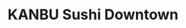---
layout: place
title: KANBU Sushi Downtown
permalink: /michigan/ann-arbor/kanbu-sushi-downtown.html
stateAbbr: MI
stateName: Michigan
cityName: Ann Arbor
seo:
  type: restaurant
  links: http://kanbu-annarbor.com/
place_id: ChIJgwPltO6vPIgRPHbn-kwcNFE
photos:
  - name: >-
      places/ChIJgwPltO6vPIgRPHbn-kwcNFE/photos/AeeoHcIHWN9T8EoG6QmWunvsYU5LXumWlShM5QodI4OcnkFHICj7oVGcvi92rDIjwl2LiUAs6GW6NeH4CRd7MCGp1FdQApdauoVK4V7-DFmKf77qlZYd-5aAGG_AquyuFuyqFihrYmVJHIwNAi72GosSdsmZIh1B53byLHOc6GU1G_mxWXBbQLuxdjrJGWeKT96Knt6k4bBEidM-7WruuZIRbXXrF_kNCg4hAYTweawMZmIR_zc6VGQspaNOiMYterZHB-gDzyJbRaEnyhteFFG23q_pozuyRB7Z0UbYvnpqO4xzRBuhOo1xqVJ0wiZ6zG4dFRy-JzEq2lHt328yLdHqyvZQpMXGyeYTygXcQI2dCewwPyCjuPHwKpo7uVKKiQEfOzpuNbV5DN61QyOD1AjD4KEMpyxmLXmOWOJghrVg2h6fKDjO
    widthPx: 4032
    heightPx: 3024
    authorAttributions:
      - displayName: Sheila Bellagamba
        uri: https://maps.google.com/maps/contrib/111683254311821927912
        photoUri: >-
          https://lh3.googleusercontent.com/a-/ALV-UjVeyJBuoLOehcLzbFx6gp4fiwtnOdh2mpmjLXE9kMV8VsIz_ScfRw=s100-p-k-no-mo
    flagContentUri: >-
      https://www.google.com/local/imagery/report/?cb_client=maps_api_places.places_api&image_key=!1e10!2sCIHM0ogKEICAgICr4sX-qwE&hl=en-US
    googleMapsUri: >-
      https://www.google.com/maps/place//data=!3m4!1e2!3m2!1sCIHM0ogKEICAgICr4sX-qwE!2e10!4m2!3m1!1s0x883cafeeb4e50383:0x51341c4cfae7763c
  - name: >-
      places/ChIJgwPltO6vPIgRPHbn-kwcNFE/photos/AeeoHcJEG4Lfujuxq5U5K8fRgp9mOaF9epea9CEnWVKJB8dZJz5qqn2YJIlfttnHJ8bDDSFZ-iLK0cnKuBqiDYdlsfzSYJqcpWwXUd7sHG4_E8GGyaaOAqNUDVILFseugvi71o9W_fwvCLLntjKdJNIpvPTvM1UGudctkD62ANb5HKxqIZrb3AdcQP3ar7W570ORBh0rbWGcpCtGP0xuZbGx001Y9aosemeUYjh_SCXXTX9NDjw9eW-4uZUEAkkRRik6pi_5inqRDsTWlSsj7dDqlc__4O9RPBK5zusoFDsD_S3PDw
    widthPx: 2998
    heightPx: 2523
    authorAttributions:
      - displayName: KANBU Sushi Downtown
        uri: https://maps.google.com/maps/contrib/105186619847660884660
        photoUri: >-
          https://lh3.googleusercontent.com/a-/ALV-UjW1EMyT-20VxqMO8Qqre0ahckG3_bDElDhU2hmWg7psNPQi0Do=s100-p-k-no-mo
    flagContentUri: >-
      https://www.google.com/local/imagery/report/?cb_client=maps_api_places.places_api&image_key=!1e10!2sAF1QipOx4Sx8KePF5SDGJPWDScC_69aG6o1LRu2FXJmq&hl=en-US
    googleMapsUri: >-
      https://www.google.com/maps/place//data=!3m4!1e2!3m2!1sAF1QipOx4Sx8KePF5SDGJPWDScC_69aG6o1LRu2FXJmq!2e10!4m2!3m1!1s0x883cafeeb4e50383:0x51341c4cfae7763c
  - name: >-
      places/ChIJgwPltO6vPIgRPHbn-kwcNFE/photos/AeeoHcLePNjuryZKCRL1al0k2oK_FKA1Q3c5gMkKniQi3xGBXeZiuHTV4huWYfKm_xcQ27VO3REamM4K06XFvZFpwz1qcRwD2C4pdL_kP_Ndp__hSfPUCM1Yk5K3QYy0yjQuWGbuJsvAVN-nqEeslNSoTQ1nO9pWyX2zyWm1tXT9AFjGoROPj4pqyEbIqVl6PfnL58_5G6rTRVkoMdLSvjmUkSlGy94WBYU3t6PFcZmPHdnxXQUvQYEcoA9nI111nURpCWZUXHnkELEvx2_GCTiqYbmzKJaIDzZtZ8KwcfiWY6BbhIxWffVbfxMCuiFgH8jle9m-Dukxt9ZUYBV8UPpXnIdMsx-GFWifanofeUPN64hAr6ek1YKxTMhMUy2n0HnT8LBRyBZRJsyShnhTQqJPFqifJun8GtDjsC1gtO8l7WleB-I
    widthPx: 4032
    heightPx: 3024
    authorAttributions:
      - displayName: Aniko
        uri: https://maps.google.com/maps/contrib/115722378642094411152
        photoUri: >-
          https://lh3.googleusercontent.com/a-/ALV-UjXuLdWLTXqcIhDqyUuLdPEDkcKL2HbWtC-iMpB_975ZRG10tF2t=s100-p-k-no-mo
    flagContentUri: >-
      https://www.google.com/local/imagery/report/?cb_client=maps_api_places.places_api&image_key=!1e10!2sCIHM0ogKEICAgIDb5ez_nAE&hl=en-US
    googleMapsUri: >-
      https://www.google.com/maps/place//data=!3m4!1e2!3m2!1sCIHM0ogKEICAgIDb5ez_nAE!2e10!4m2!3m1!1s0x883cafeeb4e50383:0x51341c4cfae7763c
  - name: >-
      places/ChIJgwPltO6vPIgRPHbn-kwcNFE/photos/AeeoHcIpa5XBUR-LrKN83GBA7FG_UN9bGCnMY_Pn33V6eGGWiE6lCClrK08sudn2A67z5ISUOlyF9xKU_TkUTiylxmLAv_l0V_WuK3SHxB_hLv-rIIxZHiMoK552xw_zJl38luvpUikZCcIwNJMgt2czQE1rYfhAJ8e7BFYo2jSACjjanX2fw4iST9D0ZJ9NSsx4YSe1zs-XY4KAWVf1eTL9ZsLBzX4pK_Cp6iSjww3zNJswsheMLhY3XhNuwM7l1WLUI_xwtn8yhlo9eOHhqu1swz4muc_w6J1nMGL9KPXRsY39Qg
    widthPx: 3024
    heightPx: 4032
    authorAttributions:
      - displayName: KANBU Sushi Downtown
        uri: https://maps.google.com/maps/contrib/105186619847660884660
        photoUri: >-
          https://lh3.googleusercontent.com/a-/ALV-UjW1EMyT-20VxqMO8Qqre0ahckG3_bDElDhU2hmWg7psNPQi0Do=s100-p-k-no-mo
    flagContentUri: >-
      https://www.google.com/local/imagery/report/?cb_client=maps_api_places.places_api&image_key=!1e10!2sAF1QipPU5FDhK258hBtBzTE-f-IZNYHvVBf4tTHxfD9l&hl=en-US
    googleMapsUri: >-
      https://www.google.com/maps/place//data=!3m4!1e2!3m2!1sAF1QipPU5FDhK258hBtBzTE-f-IZNYHvVBf4tTHxfD9l!2e10!4m2!3m1!1s0x883cafeeb4e50383:0x51341c4cfae7763c
  - name: >-
      places/ChIJgwPltO6vPIgRPHbn-kwcNFE/photos/AeeoHcIaHUFeU1VoDC92YyLw9LjhouMMRv6v2uIBRiBTtftln3X6xM0Furh73jQNLltrq3Stp9oVlPKaHpuVUA6pDM7-rDGfdGmaGczzBkudrskIIruRsVwxw-ZN_3ueNmZnw_gV7ZOVphM1gdWyWBgKGFAV1U0TRXMK2sDWlbZbvfn84DAVlscvdrzmxqPusSq4DQCvW2DE_USEdlATaKddKxF7EYud4U6IHNTBhE_PhO3Qh7N1GPYWeMTWEGz16FioSmAv3ircvuHhUo2nLHL9N3unHNR_kM_uwLv5exiHSe7Jug
    widthPx: 3024
    heightPx: 4032
    authorAttributions:
      - displayName: KANBU Sushi Downtown
        uri: https://maps.google.com/maps/contrib/105186619847660884660
        photoUri: >-
          https://lh3.googleusercontent.com/a-/ALV-UjW1EMyT-20VxqMO8Qqre0ahckG3_bDElDhU2hmWg7psNPQi0Do=s100-p-k-no-mo
    flagContentUri: >-
      https://www.google.com/local/imagery/report/?cb_client=maps_api_places.places_api&image_key=!1e10!2sAF1QipMkzPuwqwON9XA4m916qCG73z99lp00ZIyfru3T&hl=en-US
    googleMapsUri: >-
      https://www.google.com/maps/place//data=!3m4!1e2!3m2!1sAF1QipMkzPuwqwON9XA4m916qCG73z99lp00ZIyfru3T!2e10!4m2!3m1!1s0x883cafeeb4e50383:0x51341c4cfae7763c
  - name: >-
      places/ChIJgwPltO6vPIgRPHbn-kwcNFE/photos/AeeoHcILeVTG3i8_TxTqyDnljj0lxFdeCFqyFNdqaVuHjBWNFyDJE-A2_6wgkhHdc6GfENm9hQHukp9Ff87QdJFW_3Z2FJf6LJwdPaQuroHrMCzKQKAG7DJQlCBpZUg3pMcNHBqND4q8-02yxpIamgvUrpYlDB98z2PPaL9eXLX1-nkpl2xZLEzt6ZvMXtc6-M10tHe1GugNqeiK4_Mh23455w9hQdqgBNp1gfXhwpoijzv2UOmhpKLxQCuA7y0b3h0VWl2KdgM6i03bbjJsD62xtklFb7btMXqc0gZy2YoounJbK_GJQbjqDkssRc8cHoITavIiCFFIt_03hxiIUzie4sTWEDEVY6fz0dWA9q1HAfIJaFck46j0aX0t28tFFnb4yBNsetZgVoorymWqZgR6_vpqVHCUb7BWavU1pGgwLne7pQ
    widthPx: 2378
    heightPx: 1836
    authorAttributions:
      - displayName: MT
        uri: https://maps.google.com/maps/contrib/107426623530268840879
        photoUri: >-
          https://lh3.googleusercontent.com/a-/ALV-UjXpyYA6LSydqXn2yr8-cg7JCjo8mpqXbW4Pv3NxvXWQNAhZ8aML5g=s100-p-k-no-mo
    flagContentUri: >-
      https://www.google.com/local/imagery/report/?cb_client=maps_api_places.places_api&image_key=!1e10!2sCIHM0ogKEICAgIDv1NGzTw&hl=en-US
    googleMapsUri: >-
      https://www.google.com/maps/place//data=!3m4!1e2!3m2!1sCIHM0ogKEICAgIDv1NGzTw!2e10!4m2!3m1!1s0x883cafeeb4e50383:0x51341c4cfae7763c
  - name: >-
      places/ChIJgwPltO6vPIgRPHbn-kwcNFE/photos/AeeoHcKjKXqt739VmaDzZoo9t05gJHPVZGa4tT2480Vn5AklqdCKV-XPH_ZEQW2tHXNqeb23ABB0-oR9OGQSOLx9KfVr7qWv8XIoboSytUvWpwnQ4W7AAKe60TDh-sBN-rHA0F09skGFh5mvRR7Iw3EHVoofJlrnOaiO9hQp8H0qrHa426ok41bhnuGnvG-yHeRwp2qY9lAZvzSc6_br3P-zm9wv2KPXpLbgGj3Mvge_uEZnMa-DPKF9Brm92sotfuL3wijnakHawBE7ka2crqlT-UCT9RmbrSdQCN8jqXJ-1PY5-B-JWlWYPz9uE_QAh565X3OrQaGzvbJJ2soaK45jHCiPyHC5T7VQ0RKDnVJL6z1_veuviR6wSqDO4wzKuYOeiEewOUKASfAcN05NClPbtpvUjQV-JfyODxXNUsrz1PY55us
    widthPx: 3072
    heightPx: 4080
    authorAttributions:
      - displayName: Scott Houck
        uri: https://maps.google.com/maps/contrib/116131448573894909014
        photoUri: >-
          https://lh3.googleusercontent.com/a-/ALV-UjXBMkGzGtQeGpxZYchXbSvsUyt2vhoixZt2qnjZYSng0o5y5Co3=s100-p-k-no-mo
    flagContentUri: >-
      https://www.google.com/local/imagery/report/?cb_client=maps_api_places.places_api&image_key=!1e10!2sCIHM0ogKEICAgIDX9e730gE&hl=en-US
    googleMapsUri: >-
      https://www.google.com/maps/place//data=!3m4!1e2!3m2!1sCIHM0ogKEICAgIDX9e730gE!2e10!4m2!3m1!1s0x883cafeeb4e50383:0x51341c4cfae7763c
  - name: >-
      places/ChIJgwPltO6vPIgRPHbn-kwcNFE/photos/AeeoHcJ5n9vkthS51QVILOo7pAoIUbvDVaAtqtINK0H9dxEmsTPI49TZwEnJgbOBDMMYKwLmvISR1w-phghf7erpusF50Uhf9BXTMMt1MEnJLYPVW2HhZKZ3PrK2csQxo8XCMaAgFc9NlinEEczumypK6UOQxx6jM3N9iGMlhwk-TElqyPUvlLeALGt8dHEhBYeDDrx28JDEhSsL7ezebgxcW5G502hcN0XQ9H0-uDWS5-FJxLRjgOOjySfUwOMqy0r6b79RxgOVP3xQVl_ggxCjLhJG0WCO3RYlWjLyz38_3_8qjrRHBqIa5wcsoeIPR9DidbosmDWnz3gAwB2JjeOds1b4KWKMhkIoeQ1JLBgbx1gZUNMMVG9GIwT-25xUIIGACUNaUHuJA2f2-l0ANCazOD4V1Nq69aomZK0e2HLGHVbdJBY
    widthPx: 2440
    heightPx: 2817
    authorAttributions:
      - displayName: MT
        uri: https://maps.google.com/maps/contrib/107426623530268840879
        photoUri: >-
          https://lh3.googleusercontent.com/a-/ALV-UjXpyYA6LSydqXn2yr8-cg7JCjo8mpqXbW4Pv3NxvXWQNAhZ8aML5g=s100-p-k-no-mo
    flagContentUri: >-
      https://www.google.com/local/imagery/report/?cb_client=maps_api_places.places_api&image_key=!1e10!2sCIHM0ogKEICAgIDv1NGzzwE&hl=en-US
    googleMapsUri: >-
      https://www.google.com/maps/place//data=!3m4!1e2!3m2!1sCIHM0ogKEICAgIDv1NGzzwE!2e10!4m2!3m1!1s0x883cafeeb4e50383:0x51341c4cfae7763c
  - name: >-
      places/ChIJgwPltO6vPIgRPHbn-kwcNFE/photos/AeeoHcIouRaJIeB00of_wzRrBwlXZJ7VBBPb7e9z6MAJhJhh_Irv_m8vNdoBEOc_ShK7yeVn-TPEStmX6nx7ikuN7clgLR1gVMCOQ8LVjRpRObuteZwpu0CeThr99JleZukuUkKRMsDPk5RX6uwuUp0GoMf9FJsHk22J9FISdRC6qrJRTBc9JbO531EBUQehLsuihRxdUDpkMOMqBK549-6Q7pc5a_mhr7knWB3nFYCemipjbHWkC1Zov5ORRbUNba5J92Ua2l5PrjhTe2pJvgBiuoJGFJcUP-flQcs-szpmbACC2W5klA2acLVy-YICFoGYi69AcCSnWurKG_azQfSmj8YMEeAuAen1n8ZvTgScTXStqgw06ntQoAe7JB6oxTNCOnRReq6DTg5DggW4Sg1RvM0x1O_ZioODMiEDVxyyvIk
    widthPx: 3600
    heightPx: 4800
    authorAttributions:
      - displayName: Philippa Pham Hughes
        uri: https://maps.google.com/maps/contrib/116167761350844690214
        photoUri: >-
          https://lh3.googleusercontent.com/a-/ALV-UjWD6TZaxLHj5tX-xAGxO2OpJ1LskCAGuTu0DuW8BAHlBRwapBGh8A=s100-p-k-no-mo
    flagContentUri: >-
      https://www.google.com/local/imagery/report/?cb_client=maps_api_places.places_api&image_key=!1e10!2sCIHM0ogKEICAgICHzsTyOA&hl=en-US
    googleMapsUri: >-
      https://www.google.com/maps/place//data=!3m4!1e2!3m2!1sCIHM0ogKEICAgICHzsTyOA!2e10!4m2!3m1!1s0x883cafeeb4e50383:0x51341c4cfae7763c
  - name: >-
      places/ChIJgwPltO6vPIgRPHbn-kwcNFE/photos/AeeoHcJJU9M2imCBpPVp8NkY_CI7-T_kUmWYk7Jyb_22LiRwVYSmclBhFDkrgT9-5fmEWvatFG-VxXNCQkArrmmA5qNBw5blV1gyq_FI2Q-eaosMM3QOquR9ZTyfrY3F8ZnxvQXYdYxKcMOx4kY8rVjr6DrMI8qhCHhNtWij2DocQGedC5iocfEyxMRce5mpumb77jFulPl4UBZjFUYVfGSdZzWQUU8Mb9AOAebkh70XMhHoe0Bzd_b27wNx6uXQTbg-6_buGYRC3g0FclBPOMbaMeKTToYGSt4Wtlp3cNfMYIRLtOIreD_JD5B_l1jrXfjp_0yZunuINueiBP4rQCzyFQXxwqCwMbUkALpaAvfX8V-P_7PgjAIs_TGkM3oZRxZ-hFir8juI1PcbtvAU-cOoRMlBrTby3NK5fOqGB7WbBufLGrM
    widthPx: 2992
    heightPx: 2992
    authorAttributions:
      - displayName: Mario Chong
        uri: https://maps.google.com/maps/contrib/109722054122159985617
        photoUri: >-
          https://lh3.googleusercontent.com/a-/ALV-UjXvlEt6CwqCVUyNRF2j5O9h3uFyMHfqWZhdr-Z7t3CU1Ji6X10j4w=s100-p-k-no-mo
    flagContentUri: >-
      https://www.google.com/local/imagery/report/?cb_client=maps_api_places.places_api&image_key=!1e10!2sCIHM0ogKEICAgIDzneuqzwE&hl=en-US
    googleMapsUri: >-
      https://www.google.com/maps/place//data=!3m4!1e2!3m2!1sCIHM0ogKEICAgIDzneuqzwE!2e10!4m2!3m1!1s0x883cafeeb4e50383:0x51341c4cfae7763c
address: 241 E Liberty St, Ann Arbor, MI 48104, USA
street: 241 E Liberty St
city: Ann Arbor
state: MI
zip: '48104'
country: USA
neighborhood: null
latitude: '42.279703'
longitude: '-83.746649'
accessibility_options:
  wheelchairAccessibleEntrance: true
  wheelchairAccessibleRestroom: true
  wheelchairAccessibleSeating: true
business_status: OPERATIONAL
name: KANBU Sushi Downtown
google_maps_links:
  directionsUri: >-
    https://www.google.com/maps/dir//''/data=!4m7!4m6!1m1!4e2!1m2!1m1!1s0x883cafeeb4e50383:0x51341c4cfae7763c!3e0
  placeUri: https://maps.google.com/?cid=5851332932813682236
  writeAReviewUri: >-
    https://www.google.com/maps/place//data=!4m3!3m2!1s0x883cafeeb4e50383:0x51341c4cfae7763c!12e1
  reviewsUri: >-
    https://www.google.com/maps/place//data=!4m4!3m3!1s0x883cafeeb4e50383:0x51341c4cfae7763c!9m1!1b1
  photosUri: >-
    https://www.google.com/maps/place//data=!4m3!3m2!1s0x883cafeeb4e50383:0x51341c4cfae7763c!10e5
primary_type: Sushi Restaurant
opening_hours:
  regular: null
  current: null
secondary_opening_hours:
  regular:
    weekdayDescriptions: null
    type: null
  current:
    weekdayDescriptions: null
    type: null
phone: (734) 465-8884
price_level: null
price_range: $10 &ndash; $20
rating: '4.5'
rating_count: 0
website: http://kanbu-annarbor.com/
description: >-
  Explore KANBU Sushi in Ann Arbor, MI$$$KANBU Sushi Downtown in Ann Arbor, MI,
  offers a welcoming spot for enjoying fresh Japanese-inspired dishes in a
  relaxed setting. This sushi restaurant features a variety of traditional
  rolls, poke bowls, and creative options like burritos, making it a go-to
  choice for those seeking sushi places near me with a casual vibe. The venue
  emphasizes accessibility with wheelchair-friendly entrances and seating,
  ensuring everyone can savor the high-quality seafood and flavorful noodle
  soups. Its affordable price range and options for groups or vegetarian diners
  add to the appeal, providing great value without compromising on taste.
  Whether you're looking for top-rated sushi restaurants in the area, KANBU
  stands out for its modern twist on classic favorites.
generative_summary: >-
  Explore KANBU Sushi in Ann Arbor, MI$$$KANBU Sushi Downtown in Ann Arbor, MI,
  offers a welcoming spot for enjoying fresh Japanese-inspired dishes in a
  relaxed setting. This sushi restaurant features a variety of traditional
  rolls, poke bowls, and creative options like burritos, making it a go-to
  choice for those seeking sushi places near me with a casual vibe. The venue
  emphasizes accessibility with wheelchair-friendly entrances and seating,
  ensuring everyone can savor the high-quality seafood and flavorful noodle
  soups. Its affordable price range and options for groups or vegetarian diners
  add to the appeal, providing great value without compromising on taste.
  Whether you're looking for top-rated sushi restaurants in the area, KANBU
  stands out for its modern twist on classic favorites.
generative_disclosure: Summarized by AI using the Grok-3-Mini model.
reviews:
  - name: >-
      places/ChIJgwPltO6vPIgRPHbn-kwcNFE/reviews/ChZDSUhNMG9nS0VJQ0FnSUN2dWVXSEpBEAE
    relativePublishTimeDescription: 4 months ago
    rating: 1
    text:
      text: >-
        We regularly order from this location and have had zero issues until
        last Friday. Ordered to go and my partner noticed in the first piece of
        burrito a long, black hair that was stuck in the rice. We called the
        location to let them know and told them we had pictures. We were told to
        send an email with the pictures and they would take care of it. Almost a
        week later and we have heard nothing from them, which prompted this
        negative review. Be aware and check your food for hair!
      languageCode: en
    originalText:
      text: >-
        We regularly order from this location and have had zero issues until
        last Friday. Ordered to go and my partner noticed in the first piece of
        burrito a long, black hair that was stuck in the rice. We called the
        location to let them know and told them we had pictures. We were told to
        send an email with the pictures and they would take care of it. Almost a
        week later and we have heard nothing from them, which prompted this
        negative review. Be aware and check your food for hair!
      languageCode: en
    authorAttribution:
      displayName: Alina C
      uri: https://www.google.com/maps/contrib/107502894325937556525/reviews
      photoUri: >-
        https://lh3.googleusercontent.com/a/ACg8ocJums3mcKEFIQ275_54iW6gV6u4Qoh-_nFtpnnqSk0MVv6hqQ=s128-c0x00000000-cc-rp-mo
    publishTime: '2024-12-12T19:30:26.238740Z'
    flagContentUri: >-
      https://www.google.com/local/review/rap/report?postId=ChZDSUhNMG9nS0VJQ0FnSUN2dWVXSEpBEAE&d=17924085&t=1
    googleMapsUri: >-
      https://www.google.com/maps/reviews/data=!4m6!14m5!1m4!2m3!1sChZDSUhNMG9nS0VJQ0FnSUN2dWVXSEpBEAE!2m1!1s0x883cafeeb4e50383:0x51341c4cfae7763c
  - name: >-
      places/ChIJgwPltO6vPIgRPHbn-kwcNFE/reviews/ChdDSUhNMG9nS0VJQ0FnSURENC1DSXJBRRAB
    relativePublishTimeDescription: a year ago
    rating: 5
    text:
      text: >-
        Probably my favorite sushi restaurant in Ann Arbor. I've come here with
        family, friends, on dates, and by myself and have never been
        disappointed. They have a ton of good vegetarian options! Super cute
        atmosphere also, and it's not usually too too crowded. Really good
        quality for the price!! If you get two sushi rolls you get salad or soup
        for free and the salad is to die for.
      languageCode: en
    originalText:
      text: >-
        Probably my favorite sushi restaurant in Ann Arbor. I've come here with
        family, friends, on dates, and by myself and have never been
        disappointed. They have a ton of good vegetarian options! Super cute
        atmosphere also, and it's not usually too too crowded. Really good
        quality for the price!! If you get two sushi rolls you get salad or soup
        for free and the salad is to die for.
      languageCode: en
    authorAttribution:
      displayName: Zee Mattingly
      uri: https://www.google.com/maps/contrib/106957093267934966603/reviews
      photoUri: >-
        https://lh3.googleusercontent.com/a-/ALV-UjVLm-Dkz9XrSzTtNoeza9NoFW62lnmXOw9m0l4NTH8QPqf4img=s128-c0x00000000-cc-rp-mo-ba4
    publishTime: '2024-04-13T17:43:07.474230Z'
    flagContentUri: >-
      https://www.google.com/local/review/rap/report?postId=ChdDSUhNMG9nS0VJQ0FnSURENC1DSXJBRRAB&d=17924085&t=1
    googleMapsUri: >-
      https://www.google.com/maps/reviews/data=!4m6!14m5!1m4!2m3!1sChdDSUhNMG9nS0VJQ0FnSURENC1DSXJBRRAB!2m1!1s0x883cafeeb4e50383:0x51341c4cfae7763c
  - name: >-
      places/ChIJgwPltO6vPIgRPHbn-kwcNFE/reviews/ChZDSUhNMG9nS0VJQ0FnSUNINnJlOVpnEAE
    relativePublishTimeDescription: 7 months ago
    rating: 5
    text:
      text: >-
        The best experience I've had at any restaurant in downtown A2. The food
        was amazing, our server was great and attentive, and the general
        atmosphere of the place was super chill but also a modern twist on
        casual dining! I've been to a lot of sushi/poke places and this was
        hands-down the best
      languageCode: en
    originalText:
      text: >-
        The best experience I've had at any restaurant in downtown A2. The food
        was amazing, our server was great and attentive, and the general
        atmosphere of the place was super chill but also a modern twist on
        casual dining! I've been to a lot of sushi/poke places and this was
        hands-down the best
      languageCode: en
    authorAttribution:
      displayName: Lio Saylor
      uri: https://www.google.com/maps/contrib/104076024611365789320/reviews
      photoUri: >-
        https://lh3.googleusercontent.com/a-/ALV-UjX2fYtWtEkeW6S4Q8SV-WKC6jbOnSmUtcChLNkk6bKYqOazYIgC=s128-c0x00000000-cc-rp-mo
    publishTime: '2024-09-03T20:11:02.235481Z'
    flagContentUri: >-
      https://www.google.com/local/review/rap/report?postId=ChZDSUhNMG9nS0VJQ0FnSUNINnJlOVpnEAE&d=17924085&t=1
    googleMapsUri: >-
      https://www.google.com/maps/reviews/data=!4m6!14m5!1m4!2m3!1sChZDSUhNMG9nS0VJQ0FnSUNINnJlOVpnEAE!2m1!1s0x883cafeeb4e50383:0x51341c4cfae7763c
  - name: >-
      places/ChIJgwPltO6vPIgRPHbn-kwcNFE/reviews/ChZDSUhNMG9nS0VJQ0FnSURSNGNTc0pnEAE
    relativePublishTimeDescription: a year ago
    rating: 5
    text:
      text: >-
        One of the best sushi places in the Ann Arbor area!! I tried it for the
        first time last week and it did not disappoint. Staff are very
        professional and the food is super fresh and goood!

        We got the avocado shrimp & cucumber roll, fireball Roll, and Scotland
        roll. They all tasted amazing but my fav was the fireball. I highly
        recommend it if you like spicy.

        Overall I would definitely go back again!
      languageCode: en
    originalText:
      text: >-
        One of the best sushi places in the Ann Arbor area!! I tried it for the
        first time last week and it did not disappoint. Staff are very
        professional and the food is super fresh and goood!

        We got the avocado shrimp & cucumber roll, fireball Roll, and Scotland
        roll. They all tasted amazing but my fav was the fireball. I highly
        recommend it if you like spicy.

        Overall I would definitely go back again!
      languageCode: en
    authorAttribution:
      displayName: Zahraa D
      uri: https://www.google.com/maps/contrib/104322666569143591068/reviews
      photoUri: >-
        https://lh3.googleusercontent.com/a/ACg8ocIQZ5xkRTiw5gjK7edM_GpGaeh5S2i55HnJp8xlU06v3sc0Iw=s128-c0x00000000-cc-rp-mo-ba4
    publishTime: '2023-05-14T21:11:10.128440Z'
    flagContentUri: >-
      https://www.google.com/local/review/rap/report?postId=ChZDSUhNMG9nS0VJQ0FnSURSNGNTc0pnEAE&d=17924085&t=1
    googleMapsUri: >-
      https://www.google.com/maps/reviews/data=!4m6!14m5!1m4!2m3!1sChZDSUhNMG9nS0VJQ0FnSURSNGNTc0pnEAE!2m1!1s0x883cafeeb4e50383:0x51341c4cfae7763c
  - name: >-
      places/ChIJgwPltO6vPIgRPHbn-kwcNFE/reviews/ChdDSUhNMG9nS0VJQ0FnSUN6d1phdnNBRRAB
    relativePublishTimeDescription: 5 months ago
    rating: 5
    text:
      text: >-
        Jun24 - Well priced, good presentation and tasted great. Will return
        again. Definitely recommend trying the tonkotsu ramen.


        Update Oct24: Went back today and the food was still great and the
        waitresses are delightful. I tried the Shoyu ramen and the gyoza, and
        the gyoza were fantastic, and the ramen was perfect. I can't wait to
        come back again.
      languageCode: en
    originalText:
      text: >-
        Jun24 - Well priced, good presentation and tasted great. Will return
        again. Definitely recommend trying the tonkotsu ramen.


        Update Oct24: Went back today and the food was still great and the
        waitresses are delightful. I tried the Shoyu ramen and the gyoza, and
        the gyoza were fantastic, and the ramen was perfect. I can't wait to
        come back again.
      languageCode: en
    authorAttribution:
      displayName: Scott Houck
      uri: https://www.google.com/maps/contrib/116131448573894909014/reviews
      photoUri: >-
        https://lh3.googleusercontent.com/a-/ALV-UjXBMkGzGtQeGpxZYchXbSvsUyt2vhoixZt2qnjZYSng0o5y5Co3=s128-c0x00000000-cc-rp-mo-ba4
    publishTime: '2024-10-30T00:05:41.738977Z'
    flagContentUri: >-
      https://www.google.com/local/review/rap/report?postId=ChdDSUhNMG9nS0VJQ0FnSUN6d1phdnNBRRAB&d=17924085&t=1
    googleMapsUri: >-
      https://www.google.com/maps/reviews/data=!4m6!14m5!1m4!2m3!1sChdDSUhNMG9nS0VJQ0FnSUN6d1phdnNBRRAB!2m1!1s0x883cafeeb4e50383:0x51341c4cfae7763c
review_summary: >-
  What Customers Are Saying About the Food$$$Folks who visit this spot often
  rave about the fresh and tasty sushi rolls, poke bowls, and ramen that make
  meals feel like a treat without breaking the bank. Many appreciate the
  friendly service and chill atmosphere that keeps things light and enjoyable,
  perfect for a quick bite or hanging out with friends. While most experiences
  highlight the great quality and variety, including solid vegetarian choices,
  it's worth noting that a few have mentioned occasional slip-ups that could use
  some attention. Overall, the consensus leans positive, with diners loving the
  value and recommending it as one of the best sushi options around for anyone
  craving something delicious and straightforward. If you're on the hunt for
  sushi near me, this place generally delivers a satisfying experience that
  keeps people coming back for more.
review_disclosure: Summarized by AI using the Grok-3-Mini model.
parking_options:
  valetParking: false
payment_options:
  acceptsCreditCards: true
  acceptsDebitCards: true
  acceptsCashOnly: false
  acceptsNfc: true
allow_dogs: null
curbside_pickup: false
delivery: true
dine_in: true
good_for_children: null
good_for_groups: true
good_for_sports: false
live_music: false
menu_for_children: false
outdoor_seating: false
reservable: null
restroom: true
serves_beer: null
serves_breakfast: null
serves_brunch: false
serves_cocktails: null
serves_coffee: null
serves_dinner: true
serves_dessert: true
serves_lunch: true
serves_vegetarian_food: true
serves_wine: null
takeout: true
update_category: pro
places_description: >-
  Standard Japanese restaurant serving sushi, poke bowls & seafood noodle soups
  in relaxed surrounds.

---